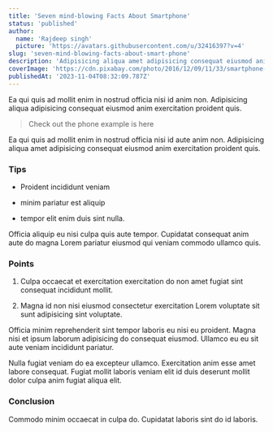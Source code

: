 ```yaml
---
title: 'Seven mind-blowing Facts About Smartphone'
status: 'published'
author:
  name: 'Rajdeep singh'
  picture: 'https://avatars.githubusercontent.com/u/32416397?v=4'
slug: 'seven-mind-blowing-facts-about-smart-phone'
description: 'Adipisicing aliqua amet adipisicing consequat eiusmod anim exercitation proident quis.'
coverImage: 'https://cdn.pixabay.com/photo/2016/12/09/11/33/smartphone-1894723_1280.jpg'
publishedAt: '2023-11-04T08:32:09.787Z'
---
```


Ea qui quis ad mollit enim in nostrud officia nisi id anim non. Adipisicing aliqua adipisicing consequat eiusmod anim exercitation proident quis.<br>

> Check out the phone example is here

Ea qui quis ad mollit enim in nostrud officia nisi id aute anim non. Adipisicing aliqua amet adipisicing consequat eiusmod anim exercitation proident quis.

### Tips

- Proident incididunt veniam

- minim pariatur est aliquip

- tempor elit enim duis sint nulla.

Officia aliquip eu nisi culpa quis aute tempor. Cupidatat consequat anim aute do magna Lorem pariatur eiusmod qui veniam commodo ullamco quis.

### Points

1. Culpa occaecat et exercitation exercitation do non amet fugiat sint consequat incididunt mollit.

2. Magna id non nisi eiusmod consectetur exercitation Lorem voluptate sit sunt adipisicing sint voluptate.

Officia minim reprehenderit sint tempor laboris eu nisi eu proident. Magna nisi et ipsum laborum adipisicing do consequat eiusmod. Ullamco eu eu sit aute veniam incididunt pariatur.

Nulla fugiat veniam do ea excepteur ullamco. Exercitation anim esse amet labore consequat. Fugiat mollit laboris veniam elit id duis deserunt mollit dolor culpa anim fugiat aliqua elit.

### Conclusion

Commodo minim occaecat in culpa do. Cupidatat laboris sint do id laboris.


